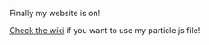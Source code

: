 Finally my website is on!

[Check the wiki](https://github.com/PManlio/PManlio.github.io/wiki/How-to-particle.js) if you want to use my particle.js file!
